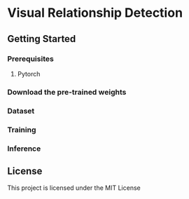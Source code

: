 # Visual Relationship Detection

## Getting Started
### Prerequisites
1. Pytorch

### Download the pre-trained weights

### Dataset

 
### Training


### Inference



## License
This project is licensed under the MIT License 

